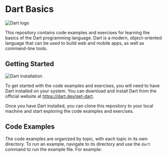 # Dart Basics

![Dart logo](https://www.dartlang.org/assets/shared/dart-logo-for-shares.png)

This repository contains code examples and exercises for learning the basics of the Dart programming language. Dart is a modern, object-oriented language that can be used to build web and mobile apps, as well as command-line tools.

## Getting Started

![Dart installation](https://dart.dev/assets/shared/dart-install-macos-2x.png)

To get started with the code examples and exercises, you will need to have Dart installed on your system. You can download and install Dart from the official website at https://dart.dev/get-dart.

Once you have Dart installed, you can clone this repository to your local machine and start exploring the code examples and exercises.

## Code Examples

The code examples are organized by topic, with each topic in its own directory. To run an example, navigate to its directory and use the `dart` command to run the example file. For example:

